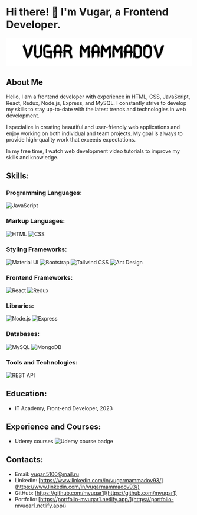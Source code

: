 # Hi there! 👋 I'm Vugar, a Frontend Developer.

![Vugar Mammadov](./images/vugar-mammadov-black-background.jpg)

## About Me

Hello, I am a frontend developer with experience in HTML, CSS, JavaScript, React, Redux, Node.js, Express, and MySQL. I constantly strive to develop my skills to stay up-to-date with the latest trends and technologies in web development.

I specialize in creating beautiful and user-friendly web applications and enjoy working on both individual and team projects. My goal is always to provide high-quality work that exceeds expectations.

In my free time, I watch web development video tutorials to improve my skills and knowledge.

## Skills:

### Programming Languages:

 ![JavaScript](https://img.shields.io/badge/JavaScript-blue?style=flat-square&logo=javascript)

### Markup Languages:

 ![HTML](https://img.shields.io/badge/HTML-blue?style=flat-square&logo=html5)
 ![CSS](https://img.shields.io/badge/CSS-blue?style=flat-square&logo=css3)

### Styling Frameworks:

 ![Material UI](https://img.shields.io/badge/Material%20UI-blue?style=flat-square&logo=material-ui)
 ![Bootstrap](https://img.shields.io/badge/Bootstrap-blue?style=flat-square&logo=bootstrap)
 ![Tailwind CSS](https://img.shields.io/badge/Tailwind%20CSS-blue?style=flat-square&logo=tailwind-css)
 ![Ant Design](https://img.shields.io/badge/Ant%20Design-blue?style=flat-square&logo=ant-design)

### Frontend Frameworks:

 ![React](https://img.shields.io/badge/React-blue?style=flat-square&logo=react)
 ![Redux](https://img.shields.io/badge/Redux-blue?style=flat-square&logo=redux)

### Libraries:

 ![Node.js](https://img.shields.io/badge/Node.js-blue?style=flat-square&logo=node.js)
 ![Express](https://img.shields.io/badge/Express-blue?style=flat-square&logo=express)

### Databases:

 ![MySQL](https://img.shields.io/badge/MySQL-blue?style=flat-square&logo=mysql)
 ![MongoDB](https://img.shields.io/badge/MongoDB-blue?style=flat-square&logo=mongodb)

### Tools and Technologies:

 ![REST API](https://img.shields.io/badge/REST%20API-blue?style=flat-square&logo=api)

## Education:

- IT Academy, Front-end Developer, 2023

## Experience and Courses:

- Udemy courses ![Udemy course badge](https://img.shields.io/badge/Udemy-black?style=flat-square&logo=udemy&color=EC5252)

## Contacts:

- Email: vuqar.5100@mail.ru
- LinkedIn: [https://www.linkedin.com/in/vugarmammadov93/](https://www.linkedin.com/in/vugarmammadov93/)
- GitHub: [https://github.com/mvuqar1](https://github.com/mvuqar1)
- Portfolio: [https://portfolio-mvuqar1.netlify.app/](https://portfolio-mvuqar1.netlify.app/)


